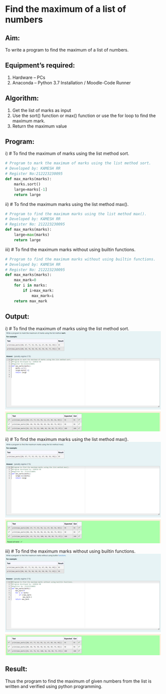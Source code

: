 # Find the maximum of a list of numbers

## Aim:

To write a program to find the maximum of a list of numbers.

## Equipment’s required:

1. Hardware – PCs
2. Anaconda – Python 3.7 Installation / Moodle-Code Runner

## Algorithm:

1. Get the list of marks as input
2. Use the sort() function or max() function or use the for loop to find the maximum mark.
3. Return the maximum value

## Program:

i) # To find the maximum of marks using the list method sort.

```Python
# Program to mark the maximum of marks using the list method sort.
# Developed by: KAMESH RR
# Register No:212223230095
def max_marks(marks):
    marks.sort()
    large=marks[-1]
    return large


```

ii) # To find the maximum marks using the list method max().

```Python
# Program to find the maximum marks using the list method max().
# Developed by: KAMESH RR
# Register No: 212223230095
def max_marks(marks):
    large=max(marks)
    return large


```

iii) # To find the maximum marks without using builtin functions.

```Python
# Program to find the maximum marks without using builtin functions.
# Developed by: KAMESH RR
# Register No: 212223230095
def max_marks(marks):
    max_mark=0
    for i in marks:
        if i>max_mark:
            max_mark=i
    return max_mark


```

## Output:

i) # To find the maximum of marks using the list method sort.
![sort](sort-output.png)

ii) # To find the maximum marks using the list method max().
![max](max-output.png)

iii) # To find the maximum marks without using builtin functions.
![iterate](<without_built-in -output.png>)

## Result:

Thus the program to find the maximum of given numbers from the list is written and verified using python programming.
